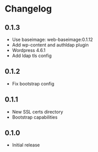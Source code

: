 # Changelog

## 0.1.3
  - Use baseimage: web-baseimage:0.1.12
  - Add wp-content and authldap plugin
  - Wordpress 4.6.1
  - Add ldap tls config

## 0.1.2
  - Fix bootstrap config

## 0.1.1
  - New SSL certs directory
  - Bootstrap capabilities

## 0.1.0
  - Initial release
